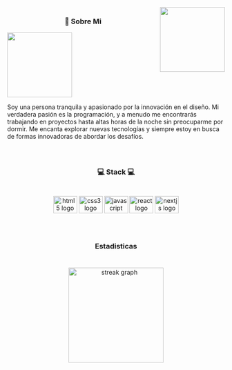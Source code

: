<img align="right" height="150" src="https://i0.wp.com/katzenworld.co.uk/wp-content/uploads/2014/09/img_7562.jpg?w=1020&ssl=1"  />
<h3 align="center">💫  Sobre Mi</h3>
<img align="left" height="150" src="https://i.imgflip.com/ojew.jpg?a467328"  />

###

<br clear="both">

<p align="left">Soy una persona tranquila y apasionado por la innovación en el diseño. Mi verdadera pasión es la programación, y a menudo me encontrarás trabajando en proyectos hasta altas horas de la noche sin preocuparme por dormir. Me encanta explorar nuevas tecnologías y siempre estoy en busca de formas innovadoras de abordar los desafíos.</p>

###

<br clear="both">

<h3 align="center">💻 Stack 💻</h3>

###

<br clear="both">

<div align="center">
  <img src="https://cdn.jsdelivr.net/gh/devicons/devicon/icons/html5/html5-original.svg" height="40" width="55" alt="html5 logo"  />
  <img src="https://cdn.jsdelivr.net/gh/devicons/devicon/icons/css3/css3-original.svg" height="40" width="55" alt="css3 logo"  />
  <img src="https://cdn.jsdelivr.net/gh/devicons/devicon/icons/javascript/javascript-original.svg" height="40" width="55" alt="javascript logo"  />
  <img src="https://cdn.jsdelivr.net/gh/devicons/devicon/icons/react/react-original.svg" height="40" width="55" alt="react logo"  />
  <img src="https://cdn.jsdelivr.net/gh/devicons/devicon/icons/nextjs/nextjs-original.svg" height="40" width="55" alt="nextjs logo"  />
</div>

###

<br clear="both">

<h3 align="center">Estadisticas</h3>

###

<br clear="both">

<div align="center">
  <img src="https://streak-stats.demolab.com?user=ElNuVaTo&locale=en&mode=daily&theme=dark&hide_border=false&border_radius=5&order=3" height="220" alt="streak graph"  />
</div>

###
